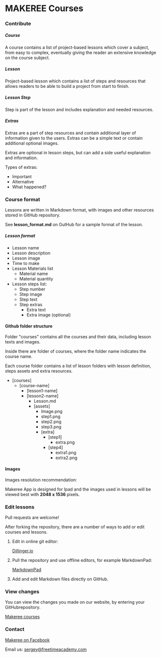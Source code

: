 # MAKEREE Courses

### Contribute

##### Course
A course contains a list of project-based lessons which cover a subject, from easy to complex, eventually giving the reader an extensive knowledge on the course subject.

##### Lesson
Project-based lesson which contains a list of steps and resources that allows readers to be able to build a project from start to finish.

##### Lesson Step
Step is part of the lesson and includes explanation and needed resources.

##### Extras
Extras are a part of step resources and contain additional layer of information given to the users. Extras can be a simple text or contain additional optional images.

Extras are optional in lesson steps, but can add a side useful explanation and information. 

Types of extras:

- Important
- Alternative
- What happened?

### Course format

Lessons are written in Markdown format, with images and other resources stored in GitHub repository.

See **lesson_format.md** on GutHub for a sample format of the lesson. 

##### Lesson format

-	Lesson name 
-	Lesson description
- 	Lesson image
-	Time to make
-	Lesson Materials list
	- Material name
	- Material quantity
-	Lesson steps list:
	- Step number
	- Step image
	- Step text
	- Step extras
		- Extra text
		- Extra image (optional)

#### Github folder structure

Folder "courses" contains all the courses and their data, including lesson texts and images.

Inside there are folder of courses, where the folder name indicates the course name. 

Each course folder contains a list of lesson folders with lesson definition, steps assets and extra resources.

- [courses]
	- [course-name]
		- [lesson1-name]	
		- [lesson2-name]
			- Lesson.md
			- [assets]
				- Image.png
				- step1.png
				- step2.png
				- step3.png
				- [extra]
					- [step1]
						- extra.png
					- [step4]
						- extra1.png
						- extra2.png


#### Images

Images resolution recommendation:

Makeree App is designed for Ipad and the images used in lessons will be viewed best with **2048 x 1536**  pixels.


### Edit lessons

Pull requests are welcome!

After forking the repository, there are a number of ways to add or edit courses and lessons.

1.  Edit in online git editor:
 
	 [Dillinger.io](http://dillinger.io)

2.  Pull the repository and use offline editors, for example MarkdownPad:
	
	[MarkdownPad](http://markdownpad.com)

3.  Add and edit Markdown files directly on GitHub.

### View changes

You can view the changes you made on our website, by entering your GitHubrepository.

[Makeree courses](http://courses.makeree.com)

### Contact

[Makeree on Facebook](www.facebook.com/freetimeacademy)

Email us: sergey@freetimeacademy.com




